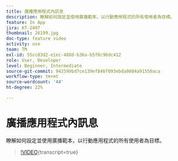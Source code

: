 ```yaml
---
title: 廣播應用程式內訊息
description: 瞭解如何設定並使用廣播範本，以行動應用程式的所有使用者為目標。
feature: In App
jira: KT-2497
thumbnail: 26199.jpg
doc-type: feature video
activity: use
team: TM
exl-id: 55cc83d2-e1ec-488d-b36a-b5f8c96dc412
role: User, Developer
level: Beginner, Intermediate
source-git-commit: 943599bd7ce139ef846f093ebda9084a91550aca
workflow-type: tm+mt
source-wordcount: '44'
ht-degree: 22%

---
```


# 廣播應用程式內訊息

瞭解如何設定並使用廣播範本，以行動應用程式的所有使用者為目標。

>[!VIDEO](https://video.tv.adobe.com/v/26199?learn=on){transcript=true}
